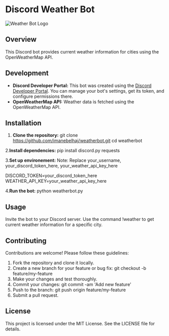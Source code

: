 # Discord Weather Bot

![Weather Bot Logo](https://github.com/imanebelhaj/weatherbot/assets/114827745/509b6b4e-f31d-4983-8dac-4a8a787b27ee)

## Overview

This Discord bot provides current weather information for cities using the OpenWeatherMap API.

## Development

- **Discord Developer Portal:** This bot was created using the [Discord Developer Portal](https://discord.com/developers/applications). You can manage your bot's settings, get its token, and configure permissions there.
- **OpenWeatherMap API:** Weather data is fetched using the OpenWeatherMap API.

## Installation

1. **Clone the repository:**
   git clone https://github.com/imanebelhaj/weatherbot.git
   cd weatherbot

2.**Install dependencies:**
  pip install discord.py requests


3.**Set up environement:**
  Note: Replace your_username, your_discord_token_here, your_weather_api_key_here

DISCORD_TOKEN=your_discord_token_here
WEATHER_API_KEY=your_weather_api_key_here


4.**Run the bot:**
  python weatherbot.py

## Usage
Invite the bot to your Discord server.
Use the command !weather <city> to get current weather information for a specific city.

## Contributing
Contributions are welcome! Please follow these guidelines:

1. Fork the repository and clone it locally.
2. Create a new branch for your feature or bug fix: git checkout -b feature/my-feature
3. Make your changes and test thoroughly.
4. Commit your changes: git commit -am 'Add new feature'
5. Push to the branch: git push origin feature/my-feature
6. Submit a pull request.
   
## License
This project is licensed under the MIT License. See the LICENSE file for details.



